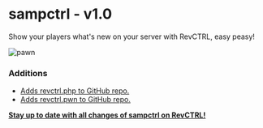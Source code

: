 sampctrl - v1.0
==

Show your players what's new on your server with RevCTRL, easy peasy!

![pawn](https://i.imgur.com/eOWgtZP.png "pawn")

### Additions
* [Adds revctrl.php to GitHub repo.](https://github.com/zeelorenc/sampctrl/blob/master/revctrl.php)
* [Adds revctrl.pwn to GitHub repo.](https://github.com/zeelorenc/sampctrl/blob/master/revctrl.pwn)

**[Stay up to date with all changes of sampctrl on RevCTRL!](https://revctrl.com/IrresistibleDev/sampctrl)**
